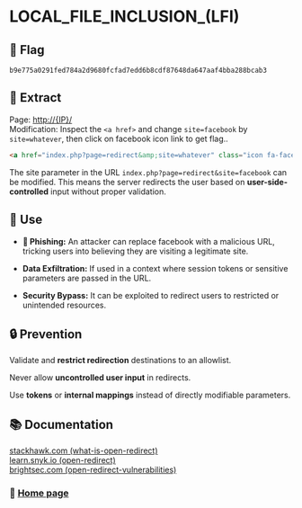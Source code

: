 # LOCAL_FILE_INCLUSION_(LFI)

## 🏴 Flag
```
b9e775a0291fed784a2d9680fcfad7edd6b8cdf87648da647aaf4bba288bcab3 
```

## 📌 Extract

Page: [http://{IP}/](http://{IP}/)  
Modification: Inspect the `<a href>` and change `site=facebook` by `site=whatever`, then click on facebook icon link to get flag..

```html
<a href="index.php?page=redirect&amp;site=whatever" class="icon fa-facebook"></a>
```

The site parameter in the URL `index.php?page=redirect&site=facebook` can be modified. This means the server redirects the user based on **user-side-controlled** input without proper validation.

## 🎯 Use

- **🎣 Phishing:** An attacker can replace facebook with a malicious URL, tricking users into believing they are visiting a legitimate site.  

- **Data Exfiltration:** If used in a context where session tokens or sensitive parameters are passed in the URL.  

- **Security Bypass:** It can be exploited to redirect users to restricted or unintended resources.

## 🔒 Prevention

Validate and **restrict redirection** destinations to an allowlist.

Never allow **uncontrolled user input** in redirects.

Use **tokens** or **internal mappings** instead of directly modifiable parameters.

## 📚 Documentation

[stackhawk.com (what-is-open-redirect)](https://www.stackhawk.com/blog/what-is-open-redirect/)  
[learn.snyk.io (open-redirect)](https://learn.snyk.io/lesson/open-redirect/)  
[brightsec.com (open-redirect-vulnerabilities)](https://brightsec.com/blog/open-redirect-vulnerabilities/)

### 📖 [Home page](https://github.com/hugo-bourgeon/darkly#readme)

